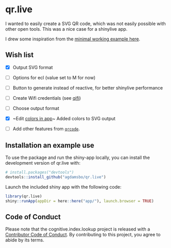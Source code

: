 
# qr.live

<!-- badges: start -->
<!-- badges: end -->

I wanted to easily create a SVG QR code, which was not easily possible with other open tools. This was a nice case for a shinylive app.

I drew some inspiration from the [minimal working example here](https://stackoverflow.com/a/70577693).

## Wish list

- [x] Output SVG format

- [ ] Options for ecl (value set to M for now)

- [ ] Button to generate instead of reactive, for better shinylive performance

- [ ] Create Wifi credentials (see [qifi](https://github.com/evgeni/qifi))

- [ ] Choose output format

- [x] ~Edit [colors in app](https://github.com/Broccolito/QR_Code_Generator)~ Added colors to SVG output

- [ ] Add other features from [`qrcode`](https://thierryo.github.io/qrcode/index.html).

## Installation an example use

To use the package and run the shiny-app locally, you can install the development version of qr.live with:

``` r
# install.packages("devtools")
devtools::install_github("agdamsbo/qr.live")
```

Launch the included shiny app with the following code:

``` r
library(qr.live)
shiny::runApp(appDir = here::here("app/"), launch.browser = TRUE)
```

## Code of Conduct

Please note that the cognitive.index.lookup project is released with a [Contributor Code of Conduct](https://contributor-covenant.org/version/2/1/CODE_OF_CONDUCT.html). By contributing to this project, you agree to abide by its terms.

